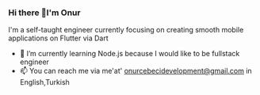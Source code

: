 ### Hi there 👋I'm Onur
I'm a self-taught engineer currently focusing on creating smooth mobile applications on Flutter via Dart





- 🌱 I’m currently learning Node.js because I would like to be fullstack engineer
- 📫 You can reach me via me'at' onurcebecidevelopment@gmail.com in English,Turkish


